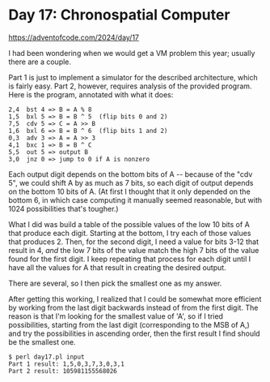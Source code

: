 # Day 17: Chronospatial Computer

<https://adventofcode.com/2024/day/17>

I had been wondering when we would get a VM problem this year; usually there
are a couple.

Part 1 is just to implement a simulator for the described architecture,
which is fairly easy. Part 2, however, requires analysis of the provided
program. Here is the program, annotated with what it does:

```
2,4  bst 4 => B = A % 8
1,5  bxl 5 => B = B ^ 5  (flip bits 0 and 2)
7,5  cdv 5 => C = A >> B
1,6  bxl 6 => B = B ^ 6  (flip bits 1 and 2)
0,3  adv 3 => A = A >> 3
4,1  bxc 1 => B = B ^ C
5,5  out 5 => output B
3,0  jnz 0 => jump to 0 if A is nonzero
```

Each output digit depends on the bottom bits of A -- because of the "cdv 5",
we could shift A by as much as 7 bits, so each digit of output depends on
the bottom 10 bits of A. (At first I thought that it only depended on the
bottom 6, in which case computing it manually seemed reasonable, but with
1024 possibilities that's tougher.)

What I did was build a table of the possible values of the low 10 bits of
A that produce each digit. Starting at the bottom, I try each of those
values that produces 2. Then, for the second digit, I need a value for bits
3-12 that result in 4, *and* the low 7 bits of the value match the high 7
bits of the value found for the first digit.  I keep repeating that process
for each digit until I have all the values for A that result in creating the
desired output.

There are several, so I then pick the smallest one as my answer.

After getting this working, I realized that I could be somewhat more
efficient by working from the last digit backwards instead of from the first
digit. The reason is that I'm looking for the smallest value of 'A', so if I
tried possibilities, starting from the last digit (corresponding to the MSB
of A,) and try the possibilities in ascending order, then the first result I
find should be the smallest one.

```
$ perl day17.pl input 
Part 1 result: 1,5,0,3,7,3,0,3,1
Part 2 result: 105981155568026
```
